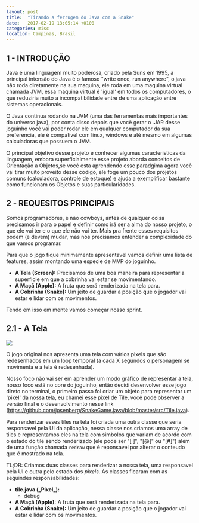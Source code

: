 ```yaml
---
layout: post
title:  "Tirando a ferrugem do Java com a Snake"
date:   2017-02-19 13:05:14 +0100
categories: misc
location: Campinas, Brasil
---
```

<h2> 1 - INTRODUÇÃO </h2>

Java é uma linguagem muito poderosa, criado pela Suns em 1995, a principal intensão do Java é o famoso "write once, run anywhere", o java não roda diretamente na sua maquina, ele roda em uma maquina virtual chamada JVM, essa maquina virtual é 'igual' em todos os computadores, o que reduziria muito a incompatibilidade entre de uma aplicação entre sistemas operacionais.

O Java continua rodando na JVM (uma das ferramentas mais importantes do universo java), por conta disso depois que você gerar o .JAR desse joguinho você vai poder rodar ele em qualquer computador da sua preferencia, ele é compativel com linux, windows e até mesmo em algumas calculadoras que possuem o JVM.

O principal objetivo desse projeto é conhecer algumas caracteristicas da linguagem, embora superficialmente esse projeto aborda conceitos de Orientação a Objetos,se você esta aprendendo esse paradgima agora você vai tirar muito proveito desse codigo, ele foge um pouco dos projetos comuns (calculadora, controle de estoque) e ajuda a exemplificar bastante como funcionam os Objetos e suas particularidades.

<h2> 2 - REQUESITOS PRINCIPAIS </h2>

Somos programadores, e não cowboys, antes de qualquer coisa precisamos ir para o papel e definir como irá ser a alma do nosso projeto, o que ele vai ter e o que ele não vai ter. Mais pra frente esses requisitos podem (e devem) mudar, mas nós precisamos entender a complexidade do que vamos programar.

Para que o jogo fique minimamente apresentavel vamos definir uma lista de features, assim montando uma especie de MVP do joguinho.

<ul class="styled-list">
	<li> <b> A Tela (Screen):</b> Precisamos de uma boa maneira para representar a superficie em que a cobrinha vai estar se movimentando. </li>
	<li> <b> A Maçã (Apple):</b> A fruta que será renderizada na tela para.</li>
	<li> <b> A Cobrinha (Snake):</b> Um jeito de guardar a posição que o jogador vai estar e lidar com os movimentos. </li>
</ul>

Tendo em isso em mente vamos começar nosso sprint.

<h2> 2.1 - A Tela  </h2>

<img src="{{site.url}}/img/snake_1995.jpg" class="small-image" />

O jogo original nos apresenta uma tela com vários pixels que são redesenhados em um loop temporal (a cada X segundos o personagem se movimenta e a tela é redesenhada).

Nosso foco não vai ser em aprender um modo gráfico de representar a tela, nosso foco está no core do joguinho, então decidi desenvolver esse jogo direto no terminal, o primeiro passo foi criar um objeto para representar um 'pixel' da nossa tela, eu chamei esse pixel de Tile, você pode observer a versão final e o desenvolvimento nesse link (https://github.com/josenberg/SnakeGame.java/blob/master/src/Tile.java).

Para renderizar esses tiles na tela foi criada uma outra classe que seria responsavel pela UI da aplicação, nessa classe nos criamos uma array de tiles e representamos eles na tela com simbolos que variam de acordo com o estado do tile sendo renderizado (ele pode ser "[ ]", "[@]" ou "[#]") além de uma função chamada `redraw` que é reponsavel por alterar o conteudo que é mostrado na tela.

TL;DR: Criamos duas classes para renderizar a nossa tela, uma responsavel pela UI e outra pelo estado dos _pixels_. As classes ficaram com as seguindes responsabilidades:

<ul class="styled-list">
	<li>
		<b> tile.java (_Pixel_):</b>
		<ul>
			<li> debug </li>
		</ul>
	</li>
	<li> <b> A Maçã (Apple):</b> A fruta que será renderizada na tela para.</li>
	<li> <b> A Cobrinha (Snake):</b> Um jeito de guardar a posição que o jogador vai estar e lidar com os movimentos. </li>
</ul>
